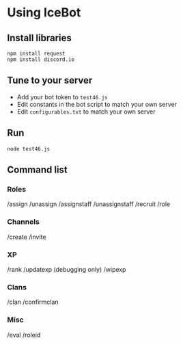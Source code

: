 # Using IceBot

## Install libraries
    npm install request
    npm install discord.io
    
## Tune to your server
- Add your bot token to `test46.js`
- Edit constants in the bot script to match your own server
- Edit `configurables.txt` to match your own server

## Run
    node test46.js

## Command list

### Roles
/assign
/unassign
/assignstaff
/unassignstaff
/recruit
/role

### Channels
/create
/invite

### XP
/rank
/updatexp (debugging only)
/wipexp

### Clans
/clan
/confirmclan

### Misc
/eval
/roleid
